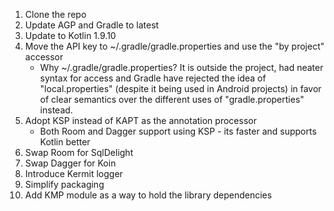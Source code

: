 1. Clone the repo
2. Update AGP and Gradle to latest
3. Update to Kotlin 1.9.10 
4. Move the API key to ~/.gradle/gradle.properties and use the "by project" accessor
    * Why  ~/.gradle/gradle.properties?  It is outside the project, had neater syntax for access and Gradle have rejected the idea of "local.properties" (despite it being used in Android projects) in favor of clear semantics over the different uses of "gradle.properties" instead.
5. Adopt KSP instead of KAPT as the annotation processor
    * Both Room and Dagger support using KSP - its faster and supports Kotlin better
6. Swap Room for SqlDelight
7. Swap Dagger for Koin
8. Introduce Kermit logger
9. Simplify packaging
10. Add KMP module as a way to hold the library dependencies